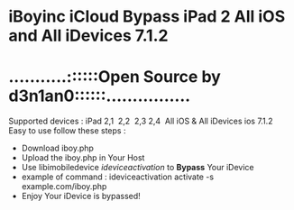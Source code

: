 # iBoyinc iCloud Bypass iPad 2 All iOS and All iDevices 7.1.2
...........::::::Open Source by d3n1an0::::::................
=============================================================
Supported devices : iPad 2,1  2,2  2,3 2,4  All iOS & All iDevices ios 7.1.2
Easy to use follow these steps :
* Download iboy.php 
* Upload the iboy.php in Your Host 
* Use libimobiledevice *ideviceactivation* to **Bypass** Your iDevice
* example of command : ideviceactivation activate -s example.com/iboy.php
* Enjoy Your iDevice is bypassed!

